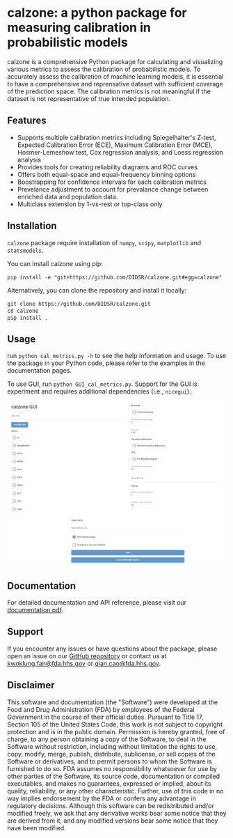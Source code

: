 # calzone: a python package for measuring calibration in probabilistic models

calzone is a comprehensive Python package for calculating and visualizing various metrics to assess the calibration of probabilistic models.
To accurately assess the calibration of machine learning models, it is essential to have a comprehensive and reprensative dataset with sufficient coverage of the prediction space. The calibration metrics is not meaningful if the dataset is not representative of true intended population.


## Features

- Supports multiple calibration metrics including Spiegelhalter's Z-test, Expected Calibration Error (ECE), Maximum Calibration Error (MCE), Hosmer-Lemeshow test, Cox regression analysis, and Loess regression analysis
- Provides tools for creating reliability diagrams and ROC curves
- Offers both equal-space and equal-frequency binning options
- Boostrapping for confidence intervals for each calibration metrics
- Prevelance adjustment to account for prevalance change between enriched data and population data.
- Multiclass extension by 1-vs-rest or top-class only

## Installation

`calzone` package require installation of `numpy`, `scipy`, `matplotlib` and `statsmodels`.

You can install calzone using pip:
```
pip install -e "git+https://github.com/DIDSR/calzone.git#egg=calzone"
```

Alternatively, you can clone the repository and install it locally:
```
git clone https://github.com/DIDSR/calzone.git
cd calzone
pip install .
```
## Usage

run `python cal_metrics.py -h` to see the help information and usage. To use the package in your Python code, please refer to the examples in the documentation pages. 

To use GUI, run `python GUI_cal_metrics.py`. Support for the GUI is experiment and requires additional dependencies (i.e., `nicegui`).

<img src="gui.png" width="500" alt="GUI">

## Documentation

For detailed documentation and API reference, please visit our [documentation pdf](https://github.com/DIDSR/calzone/blob/main/docs/build/latex/calzone.pdf).

## Support
If you encounter any issues or have questions about the package, please open an issue on our [GitHub repository](https://github.com/DIDSR/calzone/issues) or contact us at [kwoklung.fan@fda.hhs.gov](kwoklung.fan@fda.hhs.gov) or [qian.cao@fda.hhs.gov](qian.cao@fda.hhs.gov).

## Disclaimer 
This software and documentation (the "Software") were developed at the Food and Drug Administration (FDA) by employees of the Federal Government in the course of their official duties. Pursuant to Title 17, Section 105 of the United States Code, this work is not subject to copyright protection and is in the public domain. Permission is hereby granted, free of charge, to any person obtaining a copy of the Software, to deal in the Software without restriction, including without limitation the rights to use, copy, modify, merge, publish, distribute, sublicense, or sell copies of the Software or derivatives, and to permit persons to whom the Software is furnished to do so. FDA assumes no responsibility whatsoever for use by other parties of the Software, its source code, documentation or compiled executables, and makes no guarantees, expressed or implied, about its quality, reliability, or any other characteristic. Further, use of this code in no way implies endorsement by the FDA or confers any advantage in regulatory decisions. Although this software can be redistributed and/or modified freely, we ask that any derivative works bear some notice that they are derived from it, and any modified versions bear some notice that they have been modified.
